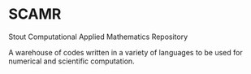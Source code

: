 # SCAMR
Stout Computational Applied Mathematics Repository

A warehouse of codes written in a variety of languages to be used for numerical and scientific computation.

